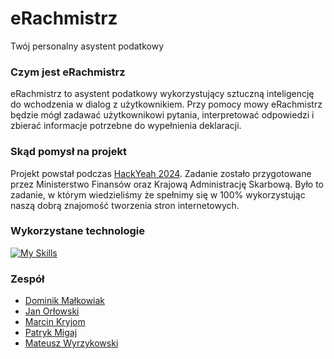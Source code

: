 # eRachmistrz
Twój personalny asystent podatkowy

### Czym jest eRachmistrz
eRachmistrz to asystent podatkowy wykorzystujący sztuczną inteligencję do wchodzenia w dialog z użytkownikiem. Przy pomocy mowy eRachmistrz będzie mógł zadawać użytkownikowi pytania, interpretować odpowiedzi i zbierać informacje potrzebne do wypełnienia deklaracji. 

### Skąd pomysł na projekt
Projekt powstał podczas [HackYeah 2024](https://hackyeah.pl/pl/#contact). Zadanie zostało przygotowane przez Ministerstwo Finansów oraz Krajową Administrację Skarbową. Było to zadanie, w którym wiedzieliśmy że spełnimy się w 100% wykorzystując naszą dobrą znajomość tworzenia stron internetowych.

### Wykorzystane technologie
[![My Skills](https://skillicons.dev/icons?i=python,django,typescript,svelte,ai)](https://skillicons.dev)

### Zespół
  - [Dominik Małkowiak](https://github.com/Dominikkm)
  - [Jan Orłowski](https://github.com/Jookkii)
  - [Marcin Kryjom](https://github.com/Minespoko)
  - [Patryk Migaj](https://github.com/patromi)
  - [Mateusz Wyrzykowski](https://github.com/TheSugarAlien)
